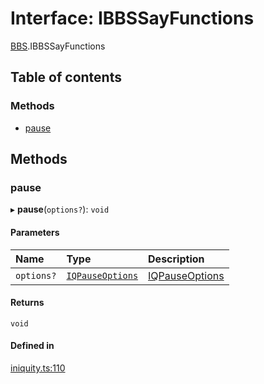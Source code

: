 # Interface: IBBSSayFunctions

[BBS](../modules/BBS.md).IBBSSayFunctions

## Table of contents

### Methods

- [pause](BBS.IBBSSayFunctions.md#pause)

## Methods

### pause

▸ **pause**(`options?`): `void`

#### Parameters

| Name | Type | Description |
| :------ | :------ | :------ |
| `options?` | [`IQPauseOptions`](BBS.IQPauseOptions.md) | [IQPauseOptions](BBS.IQPauseOptions.md) |

#### Returns

`void`

#### Defined in

[iniquity.ts:110](https://github.com/iniquitybbs/iniquity/blob/3c8f3dc/packages/core/src/iniquity.ts#L110)
